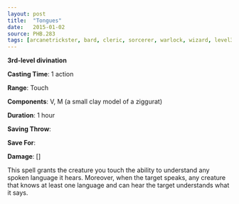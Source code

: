 ```yaml
---
layout: post
title:  "Tongues"
date:   2015-01-02
source: PHB.283
tags: [arcanetrickster, bard, cleric, sorcerer, warlock, wizard, level3, divination]
---
```


**3rd-level divination**

**Casting Time**: 1 action

**Range**: Touch

**Components**: V, M (a small clay model of a ziggurat)

**Duration**: 1 hour

**Saving Throw**:

**Save For**:

**Damage**: []

This spell grants the creature you touch the ability to understand any spoken language it hears. Moreover, when the target speaks, any creature that knows at least one language and can hear the target understands what it says.
